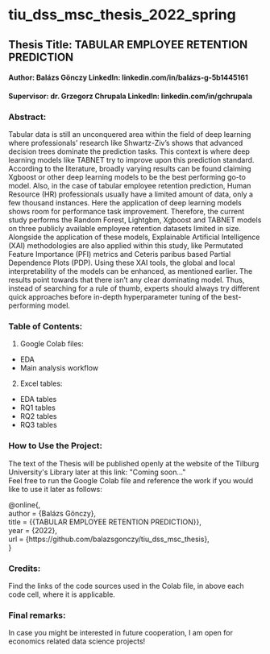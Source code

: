 # tiu_dss_msc_thesis_2022_spring

## Thesis Title: TABULAR EMPLOYEE RETENTION PREDICTION
#### Author: Balázs Gönczy LinkedIn: linkedin.com/in/balázs-g-5b1445161
#### Supervisor: dr. Grzegorz Chrupala LinkedIn: linkedin.com/in/gchrupala

### Abstract:

Tabular data is still an unconquered area within the field of deep learning where professionals’ research like Shwartz-Ziv’s shows that advanced decision trees dominate the prediction tasks. This context is where deep learning models like TABNET try to improve upon this prediction standard. According to the literature, broadly varying results can be found claiming Xgboost or other deep learning models to be the best performing go-to model. Also, in the case of tabular employee retention prediction, Human Resource (HR) professionals usually have a limited amount of data, only a few thousand instances. Here the application of deep learning models shows room for performance task improvement. Therefore, the current study performs the Random Forest, Lightgbm, Xgboost and TABNET models on three publicly available employee retention datasets limited in size. Alongside the application of these models, Explainable Artificial Intelligence (XAI) methodologies are also applied within this study, like Permutated Feature Importance (PFI) metrics and Ceteris paribus based Partial Dependence Plots (PDP). Using these XAI tools, the global and local interpretability of the models can be enhanced, as mentioned earlier. The results point towards that there isn’t any clear dominating model. Thus, instead of searching for a rule of thumb, experts should always try different quick approaches before in-depth hyperparameter tuning of the best-performing model.

### Table of Contents:
1. Google Colab files:
  - EDA
  - Main analysis workflow
2. Excel tables:
  - EDA tables
  - RQ1 tables
  - RQ2 tables
  - RQ3 tables

### How to Use the Project:
The text of the Thesis will be published openly at the website of the Tilburg University's Library later at this link: "Coming soon..." <br />
Feel free to run the Google Colab file and reference the work if you would like to use it later as follows: <br />

@online{, <br />
  author = {Balázs Gönczy}, <br />
  title = {{TABULAR EMPLOYEE RETENTION PREDICTION}}, <br />
  year = {2022}, <br />
  url = {https://<i></i>github.com/balazsgonczy/tiu_dss_msc_thesis}, <br />
} <br />

### Credits:
Find the links of the code sources used in the Colab file, in above each code cell, where it is applicable.

### Final remarks:
In case you might be interested in future cooperation, I am open for economics related data science projects!
